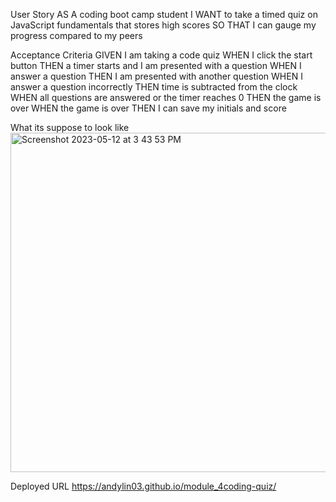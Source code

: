 User Story 
AS A coding boot camp student
I WANT to take a timed quiz on JavaScript fundamentals that stores high scores
SO THAT I can gauge my progress compared to my peers

Acceptance Criteria 
GIVEN I am taking a code quiz
WHEN I click the start button
THEN a timer starts and I am presented with a question
WHEN I answer a question
THEN I am presented with another question
WHEN I answer a question incorrectly
THEN time is subtracted from the clock
WHEN all questions are answered or the timer reaches 0
THEN the game is over
WHEN the game is over
THEN I can save my initials and score

What its suppose to look like 
<img width="543" alt="Screenshot 2023-05-12 at 3 43 53 PM" src="https://github.com/andylin03/module_4coding-quiz/assets/126199540/5b10b5bc-c07d-4226-8438-7daca850e1e8">




Deployed URL 
https://andylin03.github.io/module_4coding-quiz/
